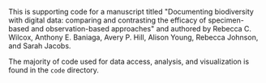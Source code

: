 This is supporting code for a manuscript titled "Documenting biodiversity with digital data: comparing and contrasting the efficacy of specimen-based and observation-based approaches" and authored by Rebecca C. Wilcox, Anthony E. Baniaga, Avery P. Hill, Alison Young, Rebecca Johnson, and Sarah Jacobs.

The majority of code used for data access, analysis, and visualization is found in the `code` directory.
